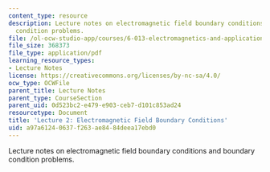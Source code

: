 ```yaml
---
content_type: resource
description: Lecture notes on electromagnetic field boundary conditions and boundary
  condition problems.
file: /ol-ocw-studio-app/courses/6-013-electromagnetics-and-applications-fall-2005/a97a61240637f263ae8484deea17ebd0_lec2.pdf
file_size: 368373
file_type: application/pdf
learning_resource_types:
- Lecture Notes
license: https://creativecommons.org/licenses/by-nc-sa/4.0/
ocw_type: OCWFile
parent_title: Lecture Notes
parent_type: CourseSection
parent_uid: 0d523bc2-e479-e903-ceb7-d101c853ad24
resourcetype: Document
title: 'Lecture 2: Electromagnetic Field Boundary Conditions'
uid: a97a6124-0637-f263-ae84-84deea17ebd0
---
```

Lecture notes on electromagnetic field boundary conditions and boundary condition problems.